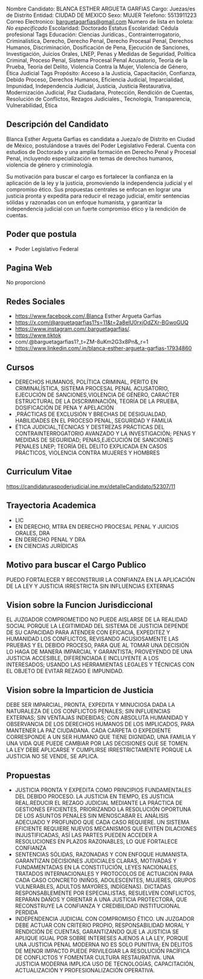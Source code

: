 Nombre Candidato: BLANCA ESTHER ARGUETA GARFIAS
Cargo: Juezas/es de Distrito
Entidad: CIUDAD DE MEXICO
Sexo: MUJER
Telefono: 5513911223
Correo Electronico: barguetagarfias@gmail.com
Numero de lista en boleta: *No especificado*
Escolaridad: Doctorado
Estatus Escolaridad: Cédula profesional
Tags Educación: Ciencias Jurídicas., Contrainterrogatorio, Criminalística, Derecho, Derecho Penal, Derecho Procesal Penal, Derechos Humanos, Discriminación, Dosificación de Pena, Ejecución de Sanciones, Investigación, Juicios Orales, LNEP, Penas y Medidas de Seguridad, Política Criminal, Proceso Penal, Sistema Procesal Penal Acusatorio, Teoría de la Prueba, Teoría del Delito, Violencia Contra la Mujer, Violencia de Género, Ética Judicial
Tags Propósito: Acceso a la Justicia, Capacitación, Confianza, Debido Proceso, Derechos Humanos, Eficiencia Judicial, Imparcialidad, Impunidad, Independencia Judicial, Justicia, Justicia Restaurativa, Modernización Judicial, Paz Ciudadana, Protección, Rendición de Cuentas, Resolución de Conflictos, Rezagos Judiciales., Tecnología, Transparencia, Vulnerabilidad, Ética


## Descripción del Candidato 

Blanca Esther Argueta Garfias es candidata a Jueza/o de Distrito en Ciudad de México, postulándose a través del Poder Legislativo Federal. Cuenta con estudios de Doctorado y una amplia formación en Derecho Penal y Procesal Penal, incluyendo especialización en temas de derechos humanos, violencia de género y criminología.

Su motivación para buscar el cargo es fortalecer la confianza en la aplicación de la ley y la justicia, promoviendo la independencia judicial y el compromiso ético. Sus propuestas centrales se enfocan en lograr una justicia pronta y expedita para reducir el rezago judicial, emitir sentencias sólidas y razonadas con un enfoque humanista, y garantizar la independencia judicial con un fuerte compromiso ético y la rendición de cuentas.


## Poder que postula

- Poder Legislativo Federal


## Pagina Web

No proporcionó


## Redes Sociales

- https://www.facebook.com/.Blanca Esther Argueta Garfias
- https://x.com/@arguetagarfias1?s=11&t=2a8elU0rxjOdZXr-BGwoGUQ
- https://www.instagram.com/.barguetagarfias/.
- https://www.tiktok
- com/.@barguetagarfias1?_t=ZM-8uKm2G3x8Pn&_r=1
- https://www.linkedin.com/.in/blanca-esther-argueta-garfias-17934860


## Cursos

- DERECHOS HUMANOS, POLÍTICA CRIMINAL, PERITO EN CRIMINALÍSTICA, SISTEMA PROCESAL PENAL ACUSATORIO, EJECUCIÓN DE SANCIONES,VIOLENCIA DE GÉNERO, CARACTER ESTRUCTURAL DE LA DISCRIMINACIÓN, TEORÍA DE LA PRUEBA, DOSIFICACIÓN DE PENA Y APELACIÓN
- ,PRÁCTICAS DE EXCLUSIÓN Y BRECHAS DE DESIGUALDAD, HABILIDADES EN EL PROCESO PENAL, SEGURIDAD Y FAMILIA
- ÉTICA JUDICIAL,TÉCNICAS Y DESTREZAS PRÁCTICAS DEL CONTRAINTERROGATORIO AVANZADO Y LA INVESTIGACIÓN; PENAS Y MEDIDAS DE SEGURIDAD; PENAS,EJECUCIÓN DE SANCIONES PENALES LNEP; TEORÍA DEL DELITO EXPLICADA EN CASOS PRÁCTICOS, VIOLENCIA CONTRA MUJERES Y HOMBRES


## Curriculum Vitae

https://candidaturaspoderjudicial.ine.mx/detalleCandidato/52307/11


## Trayectoria Academica

- LIC
- EN DERECHO, MTRA EN DERECHO PROCESAL PENAL Y JUICIOS ORALES, DRA
- EN DERECHO PENAL Y DRA
- EN CIENCIAS JURÍDICAS


## Motivo para buscar el Cargo Publico

PUEDO FORTALECER Y RECONSTRUIR LA CONFIANZA EN LA APLICACIÓN DE LA LEY Y JUSTICIA IRRESTRICTA SIN INFLUENCIAS EXTERNAS


## Vision sobre la Funcion Jurisdiccional

EL JUZGADOR COMPROMETIDO NO PUEDE AISLARSE DE LA REALIDAD SOCIAL PORQUE LA LEGITIMIDAD DEL SISTEMA DE JUSTICIA DEPENDE DE SU CAPACIDAD PARA ATENDER CON EFICACIA, EXPEDITEZ Y HUMANIDAD LOS CONFLICTOS, REVISANDO ACUSIOSAMENTE LAS PRUEBAS Y EL DEBIDO PROCESO, PARA QUE AL TOMAR UNA DECISIÓN LO HAGA DE MANERA IMPARCIAL Y GARANTISTA; PROVEYENDO DE UNA JUSTICIA ACCESIBLE, DIFERENCIADA E INCLUYENTE A LOS INTERESADOS; USANDO LAS HERRAMIENTAS LEGALES Y TÉCNICAS CON EL OBJETO DE EVITAR REZAGO E IMPUNIDAD.


## Vision sobre la Imparticion de Justicia

DEBE SER IMPARCIAL, PRONTA, EXPEDITA Y MINUCIOSA DADA LA NATURALEZA DE LOS CONFLICTOS PENALES; SIN INFLUENCIAS EXTERNAS; SIN VENTAJAS INDEBIDAS; CON ABSOLUTA HUMANIDAD Y OBSERVANCIA DE LOS DERECHOS HUMANOS DE LOS IMPLICADOS, PARA MANTENER LA PAZ CIUDADANA. CADA CARPETA O EXPEDIENTE CORRESPONDE A UN SER HUMANO QUE TIENE DIGNIDAD, UNA FAMILIA Y UNA VIDA QUE PUEDE CAMBIAR POR LAS DECISIONES QUE SE TOMEN. LA LEY DEBE APLICARSE Y CUMPLIRSE IRRESTRICTAMENTE PORQUE LA JUSTICIA NO SE VENDE, SE APLICA.


## Propuestas

- JUSTICIA PRONTA Y EXPEDITA COMO PRINCIPIOS FUNDAMENTALES DEL DEBIDO PROCESO. LA JUSTICIA EN TIEMPO, ES JUSTICIA REAL.REDUCIR EL REZAGO JUDICIAL MEDIANTE LA PRÁCTICA DE GESTIONES EFICIENTES, PRIORIZANDO LA RESOLUCIÓN OPORTUNA DE LOS ASUNTOS PENALES SIN MENOSCABAR EL ANÁLISIS ADECUADO Y PROFUNDO QUE CADA CASO REQUIERE. UN SISTEMA EFICIENTE REQUIERE NUEVOS MECANISMOS QUE EVITEN DILACIONES INJUSTIFICADAS, ASÍ LAS PARTES PUEDEN ACCEDER A RESOLUCIONES EN PLAZOS RAZONABLES, LO QUE FORTALECE CONFIANZA
- SENTENCIAS SÓLIDAS, RAZONADAS Y CON ENFOQUE HUMANISTA. GARANTIZAN DECISIONES JUDICIALES CLARAS, MOTIVADAS Y FUNDAMENTADAS EN LA CONSTITUCIÓN, LEYES NACIONALES, TRATADOS INTERNACIONALES Y PROTOCOLOS DE ACTUACIÓN PARA CADA CASO CONCRETO (NIÑOS, ADOLESCENTES, MUJERES, GRUPOS VULNERABLES, ADULTOS MAYORES, INDÍGENAS). DICTADAS RESPONSABLEMENTE POR ESPECIALISTAS, RESUELVEN CONFLICTOS, REPARAN DAÑOS Y ORIENTAR A UNA JUSTICIA PROTECTORA, QUE RECONSTRUYE LA CONFIANZA Y CREDIBILIDAD INSTITUCIONAL PERDIDA
- INDEPENDENCIA JUDICIAL CON COMPROMISO ÉTICO. UN JUZGADOR DEBE ACTUAR CON CRITERIO PROPIO, RESPONSABILIDAD MORAL Y RENDICIÓN DE CUENTAS, GARANTIZANDO QUE LA JUSTICIA SE APLIQUE IGUAL POR SOBRE INTERESES AJENOS A LA LEY, PORQUE UNA JUSTICIA PENAL MODERNA NO ES SOLO PUNITIVA; EN DELITOS DE MENOR IMPACTO PUEDE PRIVILEGIAR LA RESOLUCIÓN PACÍFICA DE CONFLICTOS Y FOMENTAR CULTURA RESTAURATIVA. UNA JUSTICIA MODERNA IMPLICA USO DE TECNOLOGÍAS, CAPACITACIÓN, ACTUALIZACIÓN Y PROFESIONALIZACIÓN OPERATIVA.

